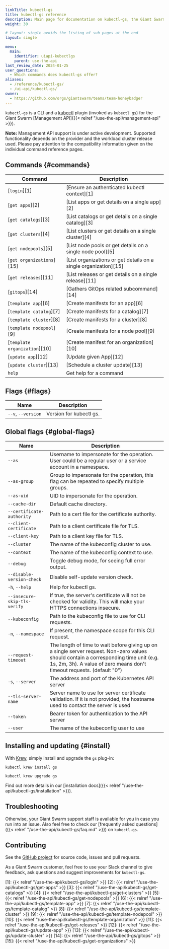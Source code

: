 ```yaml
---
linkTitle: kubectl-gs
title: kubectl-gs reference
description: Main page for documentation on kubectl-gs, the Giant Swarm kubectl plugin, with an overview of all commands, plus information on how to install and upgrade.
weight: 30

# layout: single avoids the listing of sub pages at the end
layout: single

menu:
  main:
    identifier: uiapi-kubectlgs
    parent: use-the-api
last_review_date: 2024-01-25
user_questions:
  - Which commands does kubectl-gs offer?
aliases:
  - /reference/kubectl-gs/
  - /ui-api/kubectl-gs/
owner:
  - https://github.com/orgs/giantswarm/teams/team-honeybadger
---
```


`kubectl-gs` is a CLI and a [kubectl](https://kubernetes.io/docs/reference/kubectl/kubectl/) plugin (invoked as `kubectl gs`) for the Giant Swarm [Management API]({{< relref "/use-the-api/management-api" >}}).

**Note:** Management API support is under active development. Supported functionality depends on the provider and the workload cluster release used. Please pay attention to the compatibility information given on the individual command reference pages.

## Commands {#commands}

| Command                       | Description                                                      |
|-------------------------------|------------------------------------------------------------------|
| [`login`][1]                  | [Ensure an authenticated kubectl context][1]                     |
| [`get apps`][2]               | [List apps or get details on a single app][2]                    |
| [`get catalogs`][3]           | [List catalogs or get details on a single catalog][3]            |
| [`get clusters`][4]           | [List clusters or get details on a single cluster][4]            |
| [`get nodepools`][5]          | [List node pools or get details on a single node pool][5]        |
| [`get organizations`][15]     | [List organizations or get details on a single organization][15] |
| [`get releases`][11]          | [List releases or get details on a single release][11]           |
| [`gitops`][14]                | [Gathers GitOps related subcommand][14]                          |
| [`template app`][6]           | [Create manifests for an app][6]                                 |
| [`template catalog`][7]       | [Create manifests for a catalog][7]                              |
| [`template cluster`][8]       | [Create manifests for a cluster][8]                              |
| [`template nodepool`][9]      | [Create manifests for a node pool][9]                            |
| [`template organization`][10] | [Create manifest for an organization][10]                        |
| [`update app`][12]            | [Update given App][12]                                           |
| [`update cluster`][13]        | [Schedule a cluster update][13]                                  |
| `help`                        | Get help for a command                                           |

## Flags {#flags}

| Name               | Description             |
|--------------------|-------------------------|
| `--v`, `--version` | Version for kubectl gs. |

## Global flags {#global-flags}

| Name                         | Description                                                                                                                                                                                                     |
|------------------------------|-----------------------------------------------------------------------------------------------------------------------------------------------------------------------------------------------------------------|
| `--as`                       | Username to impersonate for the operation. User could be a regular user or a service account in a namespace.                                                                                                    |
| `--as-group`                 | Group to impersonate for the operation, this flag can be repeated to specify multiple groups.                                                                                                                   |
| `--as-uid`                   | UID to impersonate for the operation.                                                                                                                                                                           |
| `--cache-dir`                | Default cache directory.                                                                                                                                                                                        |
| `--certificate-authority`    | Path to a cert file for the certificate authority.                                                                                                                                                              |
| `--client-certificate`       | Path to a client certificate file for TLS.                                                                                                                                                                      |
| `--client-key`               | Path to a client key file for TLS.                                                                                                                                                                              |
| `--cluster`                  | The name of the kubeconfig cluster to use.                                                                                                                                                                      |
| `--context`                  | The name of the kubeconfig context to use.                                                                                                                                                                      |
| `--debug`                    | Toggle debug mode, for seeing full error output.                                                                                                                                                                |
| `--disable-version-check`    | Disable self-update version check.                                                                                                                                                                              |
| `-h`, `--help`               | Help for kubectl gs.                                                                                                                                                                                            |
| `--insecure-skip-tls-verify` | If true, the server's certificate will not be checked for validity. This will make your HTTPS connections insecure.                                                                                             |
| `--kubeconfig`               | Path to the kubeconfig file to use for CLI requests.                                                                                                                                                            |
| `-n`, `--namespace`          | If present, the namespace scope for this CLI request.                                                                                                                                                           |
| `--request-timeout`          | The length of time to wait before giving up on a single server request. Non-zero values should contain a corresponding time unit (e.g. 1s, 2m, 3h). A value of zero means don't timeout requests. (default "0") |
| `-s`, `--server`             | The address and port of the Kubernetes API server                                                                                                                                                               |
| `--tls-server-name`          | Server name to use for server certificate validation. If it is not provided, the hostname used to contact the server is used                                                                                    |
| `--token`                    | Bearer token for authentication to the API server                                                                                                                                                               |
| `--user`                     | The name of the kubeconfig user to use                                                                                                                                                                          |

## Installing and updating {#install}

With [Krew](https://krew.sigs.k8s.io/), simply install and upgrade the `gs` plug-in:

```nohighlight
kubectl krew install gs
```

```nohighlight
kubectl krew upgrade gs
```

Find out more details in our [installation docs]({{< relref "/use-the-api/kubectl-gs/installation" >}}).

## Troubleshooting

Otherwise, your Giant Swarm support staff is available for you in case you run into an issue. Also feel free to check our [frequently asked questions]({{< relref "/use-the-api/kubectl-gs/faq.md" >}}) on `kubectl-gs`.

## Contributing

See the [GitHub project](https://github.com/giantswarm/kubectl-gs) for source code, issues and pull requests.

As a Giant Swarm customer, feel free to use your Slack channel to give feedback, ask questions and suggest improvements for `kubectl-gs`.

[1]: {{< relref "/use-the-api/kubectl-gs/login" >}}
[2]: {{< relref "/use-the-api/kubectl-gs/get-apps" >}}
[3]: {{< relref "/use-the-api/kubectl-gs/get-catalogs" >}}
[4]: {{< relref "/use-the-api/kubectl-gs/get-clusters" >}}
[5]: {{< relref "/use-the-api/kubectl-gs/get-nodepools" >}}
[6]: {{< relref "/use-the-api/kubectl-gs/template-app" >}}
[7]: {{< relref "/use-the-api/kubectl-gs/template-catalog" >}}
[8]: {{< relref "/use-the-api/kubectl-gs/template-cluster" >}}
[9]: {{< relref "/use-the-api/kubectl-gs/template-nodepool" >}}
[10]: {{< relref "/use-the-api/kubectl-gs/template-organization" >}}
[11]: {{< relref "/use-the-api/kubectl-gs/get-releases" >}}
[12]: {{< relref "/use-the-api/kubectl-gs/update-app" >}}
[13]: {{< relref "/use-the-api/kubectl-gs/update-cluster" >}}
[14]: {{< relref "/use-the-api/kubectl-gs/gitops" >}}
[15]: {{< relref "/use-the-api/kubectl-gs/get-organizations" >}}

